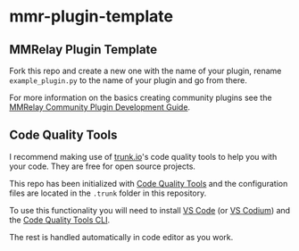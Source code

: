 # mmr-plugin-template
## MMRelay Plugin Template

Fork this repo and create a new one with the name of your plugin, rename `example_plugin.py` to the name of your plugin and go from there.

For more information on the basics creating community plugins see the [MMRelay Community Plugin Development Guide](https://github.com/geoffwhittington/meshtastic-matrix-relay/wiki/Community-Plugin-Development-Guide).


## Code Quality Tools
I recommend making use of [trunk.io](https://trunk.io)'s code quality tools to help you with your code. They are free for open source projects.

This repo has been initialized with [Code Quality Tools](https://docs.trunk.io/code-quality) and the configuration files are located in the `.trunk` folder in this repository.

To use this functionality you will need to install [VS Code](https://code.visualstudio.com/) (or [VS Codium](https://vscodium.com/)) and the [Code Quality Tools CLI](https://docs.trunk.io/code-quality/setup-and-installation/initialize-trunk).

The rest is handled automatically in code editor as you work.